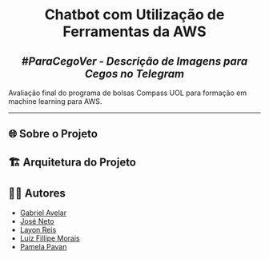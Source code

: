 <h1 align="center">Chatbot com Utilização de Ferramentas da AWS</h1>
<h2 align="center"> <i>#ParaCegoVer - Descrição de Imagens para Cegos no Telegram</i></h2>
 

Avaliação final do programa de bolsas Compass UOL para formação em machine learning para AWS.

---
## 🌐 Sobre o Projeto

## 🏗️ Arquitetura do Projeto

## 👨‍💻 Autores
- [Gabriel Avelar](https://github.com/GabrielAvelarbr)
- [José Neto](https://github.com/JoseJaan)
- [Layon Reis](https://github.com/Layonj300)
- [Luiz Fillipe Morais](https://github.com/LuizFillipe1)
- [Pamela Pavan](https://github.com/PamelaPavan)
